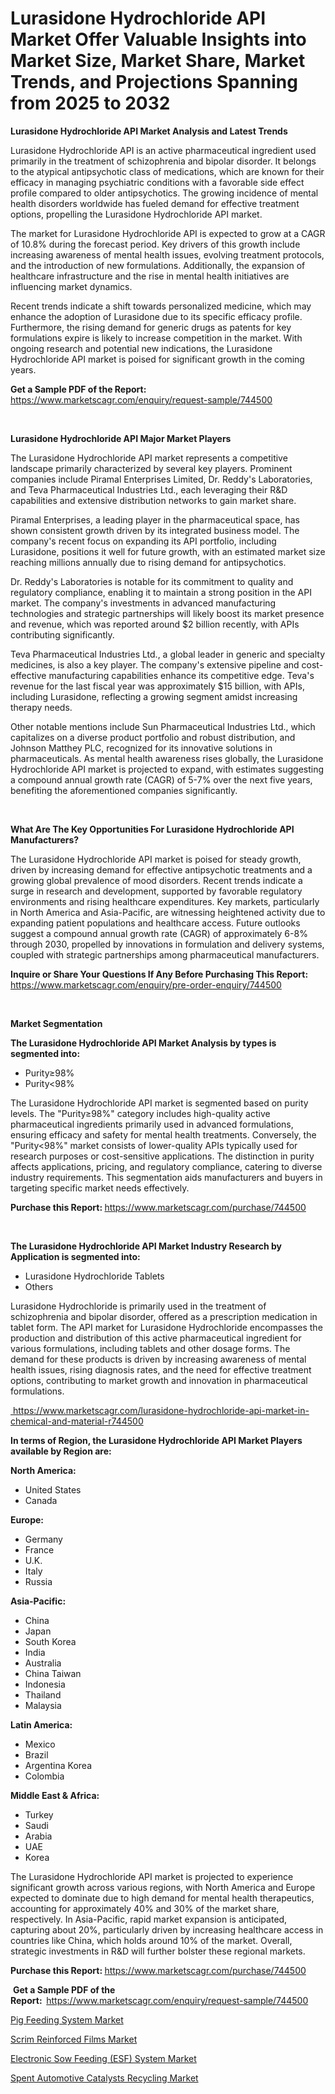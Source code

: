 <p><h1>Lurasidone Hydrochloride API Market Offer Valuable Insights into Market Size, Market Share, Market Trends, and Projections Spanning from 2025 to 2032</h1></p><p><strong>Lurasidone Hydrochloride API Market Analysis and Latest Trends</strong></p>
<p><p>Lurasidone Hydrochloride API is an active pharmaceutical ingredient used primarily in the treatment of schizophrenia and bipolar disorder. It belongs to the atypical antipsychotic class of medications, which are known for their efficacy in managing psychiatric conditions with a favorable side effect profile compared to older antipsychotics. The growing incidence of mental health disorders worldwide has fueled demand for effective treatment options, propelling the Lurasidone Hydrochloride API market.</p><p>The market for Lurasidone Hydrochloride API is expected to grow at a CAGR of 10.8% during the forecast period. Key drivers of this growth include increasing awareness of mental health issues, evolving treatment protocols, and the introduction of new formulations. Additionally, the expansion of healthcare infrastructure and the rise in mental health initiatives are influencing market dynamics. </p><p>Recent trends indicate a shift towards personalized medicine, which may enhance the adoption of Lurasidone due to its specific efficacy profile. Furthermore, the rising demand for generic drugs as patents for key formulations expire is likely to increase competition in the market. With ongoing research and potential new indications, the Lurasidone Hydrochloride API market is poised for significant growth in the coming years.</p></p>
<p><strong>Get a Sample PDF of the Report:&nbsp;</strong> <a href="https://www.marketscagr.com/enquiry/request-sample/744500?utm_campaign=2114&utm_medium=2&utm_source=Github&utm_content=ia&utm_term=29032025&utm_id=lurasidone-hydrochloride-api">https://www.marketscagr.com/enquiry/request-sample/744500</a></p>
<p>&nbsp;</p>
<p><strong>Lurasidone Hydrochloride API Major Market Players</strong></p>
<p><p>The Lurasidone Hydrochloride API market represents a competitive landscape primarily characterized by several key players. Prominent companies include Piramal Enterprises Limited, Dr. Reddy's Laboratories, and Teva Pharmaceutical Industries Ltd., each leveraging their R&D capabilities and extensive distribution networks to gain market share.</p><p>Piramal Enterprises, a leading player in the pharmaceutical space, has shown consistent growth driven by its integrated business model. The company's recent focus on expanding its API portfolio, including Lurasidone, positions it well for future growth, with an estimated market size reaching millions annually due to rising demand for antipsychotics.</p><p>Dr. Reddy's Laboratories is notable for its commitment to quality and regulatory compliance, enabling it to maintain a strong position in the API market. The company's investments in advanced manufacturing technologies and strategic partnerships will likely boost its market presence and revenue, which was reported around $2 billion recently, with APIs contributing significantly.</p><p>Teva Pharmaceutical Industries Ltd., a global leader in generic and specialty medicines, is also a key player. The company's extensive pipeline and cost-effective manufacturing capabilities enhance its competitive edge. Teva's revenue for the last fiscal year was approximately $15 billion, with APIs, including Lurasidone, reflecting a growing segment amidst increasing therapy needs.</p><p>Other notable mentions include Sun Pharmaceutical Industries Ltd., which capitalizes on a diverse product portfolio and robust distribution, and Johnson Matthey PLC, recognized for its innovative solutions in pharmaceuticals. As mental health awareness rises globally, the Lurasidone Hydrochloride API market is projected to expand, with estimates suggesting a compound annual growth rate (CAGR) of 5-7% over the next five years, benefiting the aforementioned companies significantly.</p></p>
<p>&nbsp;</p>
<p><strong>What Are The Key Opportunities For Lurasidone Hydrochloride API Manufacturers?</strong></p>
<p><p>The Lurasidone Hydrochloride API market is poised for steady growth, driven by increasing demand for effective antipsychotic treatments and a growing global prevalence of mood disorders. Recent trends indicate a surge in research and development, supported by favorable regulatory environments and rising healthcare expenditures. Key markets, particularly in North America and Asia-Pacific, are witnessing heightened activity due to expanding patient populations and healthcare access. Future outlooks suggest a compound annual growth rate (CAGR) of approximately 6-8% through 2030, propelled by innovations in formulation and delivery systems, coupled with strategic partnerships among pharmaceutical manufacturers.</p></p>
<p><strong>Inquire or Share Your Questions If Any Before Purchasing This Report:</strong> <a href="https://www.marketscagr.com/enquiry/pre-order-enquiry/744500?utm_campaign=2114&utm_medium=2&utm_source=Github&utm_content=ia&utm_term=29032025&utm_id=lurasidone-hydrochloride-api">https://www.marketscagr.com/enquiry/pre-order-enquiry/744500</a></p>
<p>&nbsp;</p>
<p><strong>Market Segmentation</strong></p>
<p><strong>The Lurasidone Hydrochloride API Market Analysis by types is segmented into:</strong></p>
<p><ul><li>Purity≥98%</li><li>Purity<98%</li></ul></p>
<p><p>The Lurasidone Hydrochloride API market is segmented based on purity levels. The "Purity≥98%" category includes high-quality active pharmaceutical ingredients primarily used in advanced formulations, ensuring efficacy and safety for mental health treatments. Conversely, the "Purity<98%" market consists of lower-quality APIs typically used for research purposes or cost-sensitive applications. The distinction in purity affects applications, pricing, and regulatory compliance, catering to diverse industry requirements. This segmentation aids manufacturers and buyers in targeting specific market needs effectively.</p></p>
<p><strong>Purchase this Report:&nbsp;</strong><a href="https://www.marketscagr.com/purchase/744500?utm_campaign=2114&utm_medium=2&utm_source=Github&utm_content=ia&utm_term=29032025&utm_id=lurasidone-hydrochloride-api">https://www.marketscagr.com/purchase/744500</a></p>
<p>&nbsp;</p>
<p><strong>The Lurasidone Hydrochloride API Market Industry Research by Application is segmented into:</strong></p>
<p><ul><li>Lurasidone Hydrochloride Tablets</li><li>Others</li></ul></p>
<p><p>Lurasidone Hydrochloride is primarily used in the treatment of schizophrenia and bipolar disorder, offered as a prescription medication in tablet form. The API market for Lurasidone Hydrochloride encompasses the production and distribution of this active pharmaceutical ingredient for various formulations, including tablets and other dosage forms. The demand for these products is driven by increasing awareness of mental health issues, rising diagnosis rates, and the need for effective treatment options, contributing to market growth and innovation in pharmaceutical formulations.</p></p>
<p><a href="https://www.marketscagr.com/lurasidone-hydrochloride-api-market-in-chemical-and-material-r744500?utm_campaign=2114&utm_medium=2&utm_source=Github&utm_content=ia&utm_term=29032025&utm_id=lurasidone-hydrochloride-api">&nbsp;https://www.marketscagr.com/lurasidone-hydrochloride-api-market-in-chemical-and-material-r744500</a></p>
<p><strong>In terms of Region, the Lurasidone Hydrochloride API Market Players available by Region are:</strong></p>
<p>
    <p> <strong> North America: </strong>
        <ul>
            <li>United States</li>
            <li>Canada</li>
        </ul>
        </p> 
    <p> <strong> Europe: </strong>
        <ul>
            <li>Germany</li>
            <li>France</li>
            <li>U.K.</li>
            <li>Italy</li>
            <li>Russia</li>
        </ul>
        </p> 
    <p> <strong> Asia-Pacific: </strong>
        <ul>
            <li>China</li>
            <li>Japan</li>
            <li>South Korea</li>
            <li>India</li>
            <li>Australia</li>
            <li>China Taiwan</li>
            <li>Indonesia</li>
            <li>Thailand</li>
            <li>Malaysia</li>
        </ul>
        </p> 
    <p> <strong> Latin America: </strong>
        <ul>
            <li>Mexico</li>
            <li>Brazil</li>
            <li>Argentina Korea</li>
            <li>Colombia</li>
        </ul>
        </p> 
    <p> <strong> Middle East & Africa: </strong>
        <ul>
            <li>Turkey</li>
            <li>Saudi</li>
            <li>Arabia</li>
            <li>UAE</li>
            <li>Korea</li>
        </ul>
    </p>
    </p>
<p><p>The Lurasidone Hydrochloride API market is projected to experience significant growth across various regions, with North America and Europe expected to dominate due to high demand for mental health therapeutics, accounting for approximately 40% and 30% of the market share, respectively. In Asia-Pacific, rapid market expansion is anticipated, capturing about 20%, particularly driven by increasing healthcare access in countries like China, which holds around 10% of the market. Overall, strategic investments in R&D will further bolster these regional markets.</p></p>
<p><strong>Purchase this Report: </strong><a href="https://www.marketscagr.com/purchase/744500?utm_campaign=2114&utm_medium=2&utm_source=Github&utm_content=ia&utm_term=29032025&utm_id=lurasidone-hydrochloride-api">https://www.marketscagr.com/purchase/744500</a></p>
<p>&nbsp;<strong>Get a Sample PDF of the Report:&nbsp;&nbsp;</strong><a href="https://www.marketscagr.com/enquiry/request-sample/744500?utm_campaign=2114&utm_medium=2&utm_source=Github&utm_content=ia&utm_term=29032025&utm_id=lurasidone-hydrochloride-api">https://www.marketscagr.com/enquiry/request-sample/744500</a></p>
<p><strong></strong></p>
<p><p><a href="https://github.com/sionepeppess/Market-Research-Report-List-1/blob/main/pig-feeding-system-market.md?utm_campaign=2114&utm_medium=2&utm_source=Github&utm_content=ia&utm_term=29032025&utm_id=lurasidone-hydrochloride-api">Pig Feeding System Market</a></p><p><a href="https://github.com/suzorfazlikb/Market-Research-Report-List-1/blob/main/scrim-reinforced-films-market.md?utm_campaign=2114&utm_medium=2&utm_source=Github&utm_content=ia&utm_term=29032025&utm_id=lurasidone-hydrochloride-api">Scrim Reinforced Films Market</a></p><p><a href="https://github.com/pizolina/Market-Research-Report-List-7/blob/main/electronic-sow-feeding-esf-system-market.md?utm_campaign=2114&utm_medium=2&utm_source=Github&utm_content=ia&utm_term=29032025&utm_id=lurasidone-hydrochloride-api">Electronic Sow Feeding (ESF) System Market</a></p><p><a href="https://github.com/tamvrosiya/Market-Research-Report-List-6/blob/main/spent-automotive-catalysts-recycling-market.md?utm_campaign=2114&utm_medium=2&utm_source=Github&utm_content=ia&utm_term=29032025&utm_id=lurasidone-hydrochloride-api">Spent Automotive Catalysts Recycling Market</a></p></p>